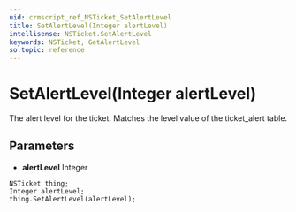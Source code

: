 ```yaml
---
uid: crmscript_ref_NSTicket_SetAlertLevel
title: SetAlertLevel(Integer alertLevel)
intellisense: NSTicket.SetAlertLevel
keywords: NSTicket, GetAlertLevel
so.topic: reference
---
```


# SetAlertLevel(Integer alertLevel)

The alert level for the ticket. Matches the level value of the ticket_alert table.

## Parameters

* **alertLevel** Integer

```crmscript
NSTicket thing;
Integer alertLevel;
thing.SetAlertLevel(alertLevel);
```

